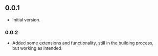 ## 0.0.1

- Initial version.

### 0.0.2

- Added some extensions and functionality, still in the building process, but working as intended.